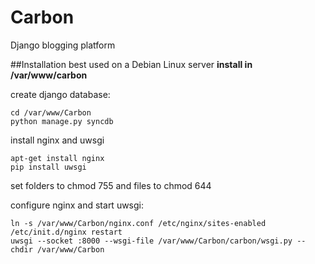 Carbon
=========

Django blogging platform

##Installation
best used on a Debian Linux server
**install in /var/www/carbon**

create django database:
```
cd /var/www/Carbon
python manage.py syncdb
```

install nginx and uwsgi
```
apt-get install nginx
pip install uwsgi
```

set folders to chmod 755 and files to chmod 644

configure nginx and start uwsgi:
```
ln -s /var/www/Carbon/nginx.conf /etc/nginx/sites-enabled
/etc/init.d/nginx restart
uwsgi --socket :8000 --wsgi-file /var/www/Carbon/carbon/wsgi.py --chdir /var/www/Carbon
```
